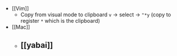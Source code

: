 - [[Vim]]
	- Copy from visual mode to clipboard `v` -> select -> `"*y` (copy to register `*` which is the clipboard)
- [[Mac]]
	- [[yabai]]
		-